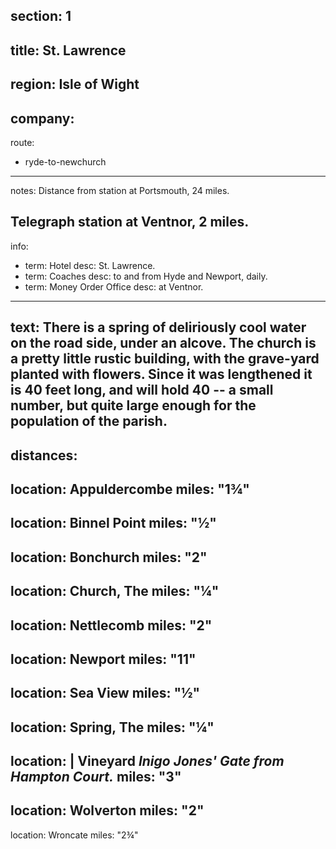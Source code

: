 section: 1
----
title: St. Lawrence
----
region: Isle of Wight
----
company:
----
route:
- ryde-to-newchurch
----
notes: Distance from station at Portsmouth, 24 miles.

Telegraph station at Ventnor, 2 miles.
----
info:
- term: Hotel
  desc: St. Lawrence.
- term: Coaches
  desc: to and from Hyde and Newport, daily.
- term: Money Order Office
  desc: at Ventnor.
----
text: There is a spring of deliriously cool water on the road side, under an alcove. The church is a pretty little rustic building, with the grave-yard planted with flowers. Since it was lengthened it is 40 feet long, and will hold 40 -- a small number, but quite large enough for the population of the parish.
----
distances:
-
  location: Appuldercombe
  miles: "1¾"
-
  location: Binnel Point
  miles: "½"
-
  location: Bonchurch
  miles: "2"
-
  location: Church, The
  miles: "¼"
-
  location: Nettlecomb
  miles: "2"
-
  location: Newport
  miles: "11"
-
  location: Sea View
  miles: "½"
-
  location: Spring, The
  miles: "¼"
-
  location: |
    Vineyard
    *Inigo Jones' Gate from Hampton Court.*
  miles: "3"
-
  location: Wolverton
  miles: "2"
-
  location: Wroncate
  miles: "2¾"
